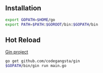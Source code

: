## Installation

```bash
export GOPATH=$HOME/go
export PATH=$PATH:$GOROOT/bin:$GOPATH/bin
```

## Hot Reload

[Gin project](https://github.com/codegangsta/gin)

```bash
go get github.com/codegangsta/gin
$GOPATH/bin/gin run main.go
```




